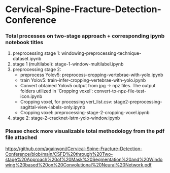 # Cervical-Spine-Fracture-Detection-Conference
### Total processes on two-stage approach + corresponding ipynb notebook titles
1. preprocessing stage 1: windowing-preprocessing-technique-dataset.ipynb
2. stage 1 (multilabel): stage-1-window-multilabel.ipynb
3. preprocessing stage 2:
    - preprocess Yolov5: preprocess-cropping-vertebrae-with-yolo.ipynb
    - train Yolov5: train-infer-cropping-vertebrae-with-yolo.ipynb
    - Convert obtained Yolov5 output from jpg -> npz files. The output folders utilized in 'Cropping voxel': convert-to-npz-file-test-icon.ipynb
    - Cropping voxel, for processing vert_list.csv: stage2-preprocessing-sagittal-view-labels-only.ipynb
    - Cropping voxel: preprocessing-stage-2-cropping-voxel.ipynb
4. stage 2: stage-2-cracknet-lstm-yolo-window.ipynb


### Please check more visualizable total methodology from the pdf file attached
https://github.com/againyoni/Cervical-Spine-Fracture-Detection-Conference/blob/main/CSFD%20through%20Two-stage%20Approach%20of%20Mask%20Segmentation%20and%20Windowing%20based%20on%20Convolutional%20Neural%20Network.pdf

